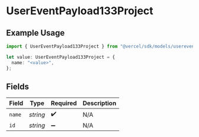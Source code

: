 # UserEventPayload133Project

## Example Usage

```typescript
import { UserEventPayload133Project } from "@vercel/sdk/models/userevent.js";

let value: UserEventPayload133Project = {
  name: "<value>",
};
```

## Fields

| Field              | Type               | Required           | Description        |
| ------------------ | ------------------ | ------------------ | ------------------ |
| `name`             | *string*           | :heavy_check_mark: | N/A                |
| `id`               | *string*           | :heavy_minus_sign: | N/A                |